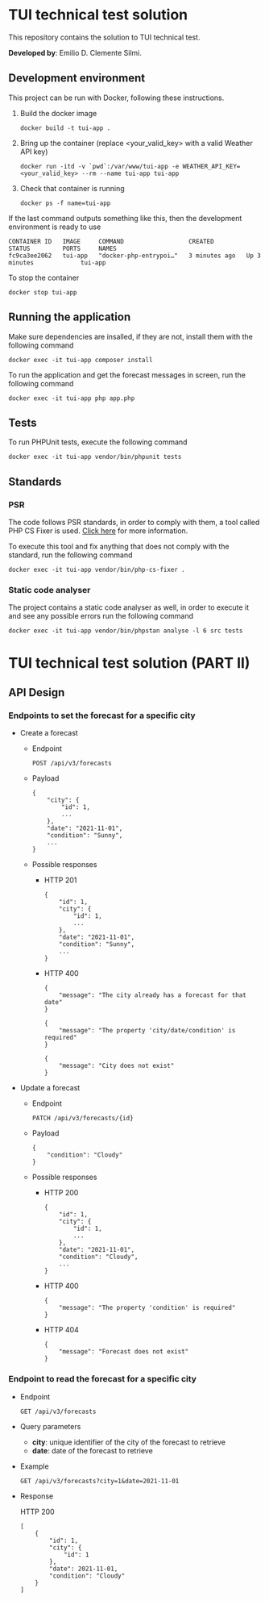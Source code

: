 # TUI technical test solution
This repository contains the solution to TUI technical test.

**Developed by**: Emilio D. Clemente Silmi.

## Development environment
This project can be run with Docker, following these instructions.
1. Build the docker image
    ```
    docker build -t tui-app .
    ```
2. Bring up the container (replace <your_valid_key> with a valid Weather API key)
    ```
    docker run -itd -v `pwd`:/var/www/tui-app -e WEATHER_API_KEY=<your_valid_key> --rm --name tui-app tui-app
    ```  
3. Check that container is running
    ```
    docker ps -f name=tui-app
    ```
    
If the last command outputs something like this, then the development environment is ready to use
```
CONTAINER ID   IMAGE     COMMAND                  CREATED         STATUS         PORTS     NAMES
fc9ca3ee2062   tui-app   "docker-php-entrypoi…"   3 minutes ago   Up 3 minutes             tui-app
```

To stop the container
```
docker stop tui-app
```

## Running the application
Make sure dependencies are insalled, if they are not, install them with the following command
```
docker exec -it tui-app composer install
```
To run the application and get the forecast messages in screen, run the following command
```
docker exec -it tui-app php app.php
```

## Tests
To run PHPUnit tests, execute the following command
```
docker exec -it tui-app vendor/bin/phpunit tests
```

## Standards

### PSR
The code follows PSR standards, in order to comply with them, a tool called PHP CS Fixer is used. [Click here](https://github.com/FriendsOfPHP/PHP-CS-Fixer) for more information.

To execute this tool and fix anything that does not comply with the standard, run the following command
```
docker exec -it tui-app vendor/bin/php-cs-fixer .
```

### Static code analyser
The project contains a static code analyser as well, in order to execute it and see any possible errors run the following command
```
docker exec -it tui-app vendor/bin/phpstan analyse -l 6 src tests
```

# TUI technical test solution (PART II)

## API Design

### Endpoints to set the forecast for a specific city

- Create a forecast
    - Endpoint
        ```
        POST /api/v3/forecasts
        ```

    - Payload
        ```
        {
            "city": {
                "id": 1,
                ...
            },
            "date": "2021-11-01",
            "condition": "Sunny",
            ...
        }
        ```
        
    - Possible responses
        - HTTP 201
            ```
            {
                "id": 1,
                "city": {
                    "id": 1,
                    ...
                },
                "date": "2021-11-01",
                "condition": "Sunny",
                ...
            }
            ```
        - HTTP 400
            ```
            {
                "message": "The city already has a forecast for that date"
            }
            ```
            ```
            {
                "message": "The property 'city/date/condition' is required"
            }
            ```
            ```
            {
                "message": "City does not exist"
            }
            ```
        
- Update a forecast
    - Endpoint
        ```
        PATCH /api/v3/forecasts/{id}
        ```
    
    - Payload
        ```
        {
            "condition": "Cloudy"
        }
        ```
        
    - Possible responses
        - HTTP 200
            ```
            {
                "id": 1,
                "city": {
                    "id": 1,
                    ...
                },
                "date": "2021-11-01",
                "condition": "Cloudy",
                ...
            }
            ```
        - HTTP 400
            ```
            {
                "message": "The property 'condition' is required"
            }
            ```
        - HTTP 404
            ```
            {
                "message": "Forecast does not exist"
            }
            ```
        
    
    
 
 ### Endpoint to read the forecast for a specific city
 
- Endpoint
    ```
    GET /api/v3/forecasts
    ```
- Query parameters
    - **city**: unique identifier of the city of the forecast to retrieve
    - **date**: date of the forecast to retrieve
    
- Example
    ```
    GET /api/v3/forecasts?city=1&date=2021-11-01
    ```

- Response
    
    HTTP 200
    ```
    [
        {
            "id": 1,
            "city": {
                "id": 1
            },
            "date": 2021-11-01,
            "condition": "Cloudy"
        }
    ]
    ```
